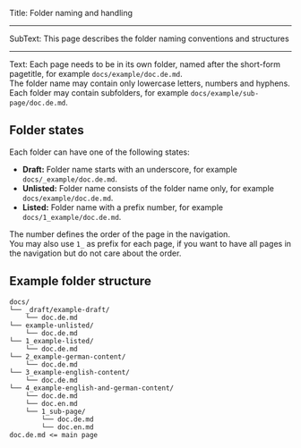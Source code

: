 Title: Folder naming and handling

----

SubText: This page describes the folder naming conventions and structures

----

Text:
Each page needs to be in its own folder, named after the short-form pagetitle, for example `docs/example/doc.de.md`.  
The folder name may contain only lowercase letters, numbers and hyphens.  
Each folder may contain subfolders, for example `docs/example/sub-page/doc.de.md`.

## Folder states
Each folder can have one of the following states:
- **Draft:** Folder name starts with an underscore, for example `docs/_example/doc.de.md`.
- **Unlisted:** Folder name consists of the folder name only, for example `docs/example/doc.de.md`.
- **Listed:** Folder name with a prefix number, for example `docs/1_example/doc.de.md`.

The number defines the order of the page in the navigation.  
You may also use `1_` as prefix for each page, if you want to have all pages in the navigation but do not care about the order.

## Example folder structure
```
docs/
└── _draft/example-draft/
    └── doc.de.md
└── example-unlisted/
    └── doc.de.md
└── 1_example-listed/
    └── doc.de.md
└── 2_example-german-content/
    └── doc.de.md
└── 3_example-english-content/
    └── doc.de.md
└── 4_example-english-and-german-content/
    └── doc.de.md
    └── doc.en.md
    └── 1_sub-page/
        └── doc.de.md
        └── doc.en.md
doc.de.md <= main page
```